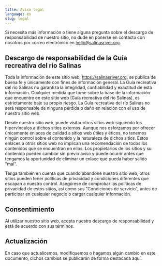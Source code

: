 ```yaml
---
title: Aviso legal
language: es
slug: legal
---
```


Si necesita más información o tiene alguna pregunta sobre el descargo de responsabilidad de nuestro sitio, no dude en ponerse en contacto con nosotros por correo electrónico en hello@salinasriver.org.

## Descargo de responsabilidad de la Guía recreativa del río Salinas

Toda la información de este sitio web, https://salinasriver.org, se publica de buena fe y únicamente con fines de información general. La Guía recreativa del río Salinas no garantiza la integridad, confiabilidad y exactitud de esta información. Cualquier medida que tome sobre la base de la información que encuentre en este sitio web (Guía recreativa del río Salinas), es estrictamente bajo su propio riesgo. La Guía recreativa del río Salinas no será responsable de ninguna pérdida o daño en relación con el uso de nuestro sitio web.

Desde nuestro sitio web, puede visitar otros sitios web siguiendo los hipervínculos a dichos sitios externos. Aunque nos esforzamos por ofrecer únicamente enlaces de calidad a sitios web útiles y éticos, no tenemos ningún control sobre el contenido y la naturaleza de dichos sitios. Estos enlaces a otros sitios web no implican una recomendación de todos los contenidos que se encuentran en ellos. Los propietarios de los sitios y su contenido pueden cambiar sin previo aviso y puede ocurrir antes que tengamos la oportunidad de eliminar un enlace que pueda haber salido "mal".

Tenga también en cuenta que cuando abandone nuestro sitio web, otros sitios pueden tener políticas de privacidad y condiciones diferentes que escapan a nuestro control. Asegúrese de comprobar las políticas de privacidad de estos sitios, así como sus "Condiciones de servicio", antes de participar en cualquier negocio o cargar cualquier información.

## Consentimiento

Al utilizar nuestro sitio web, acepta nuestro descargo de responsabilidad y está de acuerdo con sus términos.

## Actualización

En caso que actualicemos, modifiquemos o hagamos algún cambio en este documento, dichos cambios se publicarán de forma destacada aquí.

